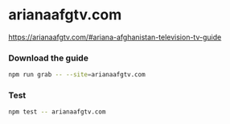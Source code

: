 # arianaafgtv.com

https://arianaafgtv.com/#ariana-afghanistan-television-tv-guide

### Download the guide

```sh
npm run grab -- --site=arianaafgtv.com
```

### Test

```sh
npm test -- arianaafgtv.com
```
